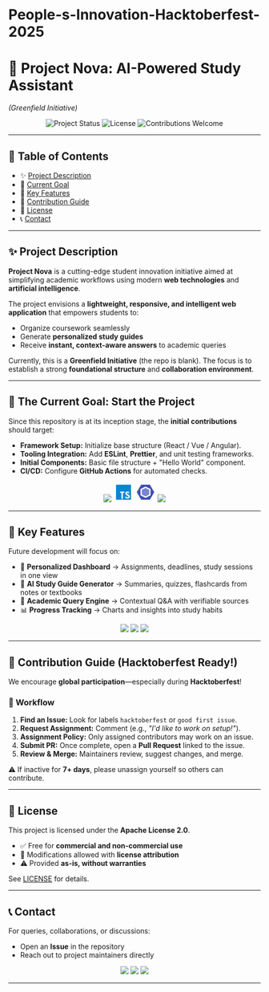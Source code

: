 # People-s-Innovation-Hacktoberfest-2025

# 🚀 Project Nova: AI-Powered Study Assistant  
*(Greenfield Initiative)*  

<p align="center">
  <img src="https://img.shields.io/badge/Status-Seeking%20Initial%20Setup-blue?style=for-the-badge" alt="Project Status"/>
  <img src="https://img.shields.io/badge/License-Apache%202.0-red?style=for-the-badge" alt="License"/>
  <img src="https://img.shields.io/badge/Contributions-Welcome-brightgreen?style=for-the-badge" alt="Contributions Welcome"/>
</p>  

---

## 📑 Table of Contents  
- ✨ [Project Description](#-project-description)  
- 🎯 [Current Goal](#-the-current-goal-start-the-project)  
- 🌟 [Key Features](#-key-features)  
- 🤝 [Contribution Guide](#-contribution-guide-hacktoberfest-ready)  
- 📜 [License](#-license)  
- 📞 [Contact](#-contact)  

---

## ✨ Project Description  
**Project Nova** is a cutting-edge student innovation initiative aimed at simplifying academic workflows using modern **web technologies** and **artificial intelligence**.  

The project envisions a **lightweight, responsive, and intelligent web application** that empowers students to:  
- Organize coursework seamlessly  
- Generate **personalized study guides**  
- Receive **instant, context-aware answers** to academic queries  

Currently, this is a **Greenfield Initiative** (the repo is blank). The focus is to establish a strong **foundational structure** and **collaboration environment**.  

---

## 🎯 The Current Goal: Start the Project  
Since this repository is at its inception stage, the **initial contributions** should target:  

- **Framework Setup:** Initialize base structure (React / Vue / Angular).  
- **Tooling Integration:** Add **ESLint**, **Prettier**, and unit testing frameworks.  
- **Initial Components:** Basic file structure + "Hello World" component.  
- **CI/CD:** Configure **GitHub Actions** for automated checks.  

<p align="center">
  <img src="https://raw.githubusercontent.com/PKief/vscode-material-icon-theme/main/icons/folder-open.svg" width="40" />
  <img src="https://raw.githubusercontent.com/PKief/vscode-material-icon-theme/main/icons/typescript.svg" width="40" />
  <img src="https://raw.githubusercontent.com/PKief/vscode-material-icon-theme/main/icons/eslint.svg" width="40" />
  <img src="https://raw.githubusercontent.com/PKief/vscode-material-icon-theme/main/icons/github.svg" width="40" />
</p>  

---

## 🌟 Key Features  
Future development will focus on:  

- 📌 **Personalized Dashboard** → Assignments, deadlines, study sessions in one view  
- 🤖 **AI Study Guide Generator** → Summaries, quizzes, flashcards from notes or textbooks  
- 🔎 **Academic Query Engine** → Contextual Q&A with verifiable sources  
- 📊 **Progress Tracking** → Charts and insights into study habits  

<p align="center">
  <img src="https://img.icons8.com/color/96/000000/artificial-intelligence.png" width="70"/>
  <img src="https://img.icons8.com/color/96/000000/tasklist.png" width="70"/>
  <img src="https://img.icons8.com/color/96/000000/combo-chart.png" width="70"/>
</p>  

---

## 🤝 Contribution Guide (Hacktoberfest Ready!)  
We encourage **global participation**—especially during **Hacktoberfest**!  

### 🔄 Workflow  
1. **Find an Issue:** Look for labels `hacktoberfest` or `good first issue`.  
2. **Request Assignment:** Comment (e.g., *"I'd like to work on setup!"*).  
3. **Assignment Policy:** Only assigned contributors may work on an issue.  
4. **Submit PR:** Once complete, open a **Pull Request** linked to the issue.  
5. **Review & Merge:** Maintainers review, suggest changes, and merge.  

⚠️ If inactive for **7+ days**, please unassign yourself so others can contribute.  

---

## 📜 License  
This project is licensed under the **Apache License 2.0**.  

- ✅ Free for **commercial and non-commercial use**  
- 🔄 Modifications allowed with **license attribution**  
- ⚠️ Provided **as-is, without warranties**  

See [LICENSE](./LICENSE) for details.  

---

## 📞 Contact  
For queries, collaborations, or discussions:  
- Open an **Issue** in the repository  
- Reach out to project maintainers directly  

<p align="center">
  <img src="https://img.icons8.com/color/96/000000/github.png" width="60"/>
  <img src="https://img.icons8.com/color/96/000000/discord-logo.png" width="60"/>
  <img src="https://img.icons8.com/color/96/000000/slack.png" width="60"/>
</p>  

---

